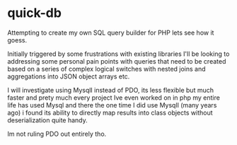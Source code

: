 # quick-db

Attempting to create my own SQL query builder for PHP lets see how it goess.

Initially triggered by some frustrations with existing libraries I'll be looking to addressing some personal pain points with queries that need to be created based on a series of complex logical switches with nested joins and aggregations into JSON object arrays etc.

I will investigate using MysqlI instead of PDO, its less flexible but much faster and prety much every project Ive even worked on in php my entire life has used Mysql and there the one time I did use MysqlI (many years ago) i found its ability to directly map results into class objects without deserialization quite handy.

Im not ruling PDO out entirely tho.
